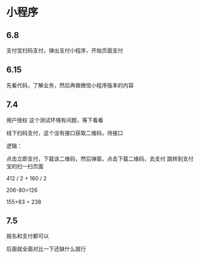 # 小程序

## 6.8

支付宝扫码支付，弹出支付小程序，开始页面支付



## 6.15

先看代码，了解业务，然后再做微信小程序版本的内容



## 7.4

用户授权	这个测试环境有问题，等下看看

线下扫码支付，这个没有接口获取二维码，待接口



逻辑：

点击立即支付，下载该二维码，然后弹窗，点击下载二维码，去支付	跳转到支付宝的扫一扫页面



412 / 2 + 160 / 2 

206-80=126

155+83 = 238



## 7.5

报名和支付都可以

后面就全面对比一下还缺什么就行


